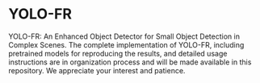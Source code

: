 # YOLO-FR
YOLO-FR: An Enhanced Object Detector for Small Object Detection in Complex Scenes.
The complete implementation of YOLO-FR, including pretrained models for reproducing the results, and detailed usage instructions are in organization process and will be made available in this repository. We appreciate your interest and patience.
